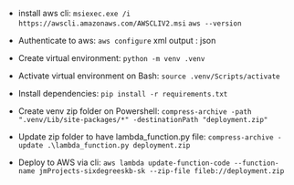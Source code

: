 - install aws cli:
  `msiexec.exe /i https://awscli.amazonaws.com/AWSCLIV2.msi`
  `aws --version`

- Authenticate to aws:
  `aws configure`
  xml output : json

- Create virtual environment:
  `python -m venv .venv`

- Activate virtual environment on Bash:
  `source .venv/Scripts/activate`

- Install dependencies:
  `pip install -r requirements.txt`

- Create venv zip folder on Powershell:
  `compress-archive -path ".venv/Lib/site-packages/*" -destinationPath "deployment.zip"`

- Update zip folder to have lambda_function.py file:
  `compress-archive -update .\lambda_function.py deployment.zip`

- Deploy to AWS via cli:
  `aws lambda update-function-code --function-name jmProjects-sixdegreeskb-sk --zip-file fileb://deployment.zip`
